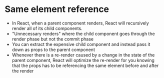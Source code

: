 # Same element reference

- In React, when a parent component renders, React will recursively render all of its child components.
- "Unnecessary renders" where the child component goes through the render phase but not the commit phase
- You can extract the expensive child component and instead pass it down as props to the parent component
- Whenever there is a re-render caused by a change in the state of the parent component, React will optimize the re-render for you knowing that the props has to be referencing the same element before and after the render
